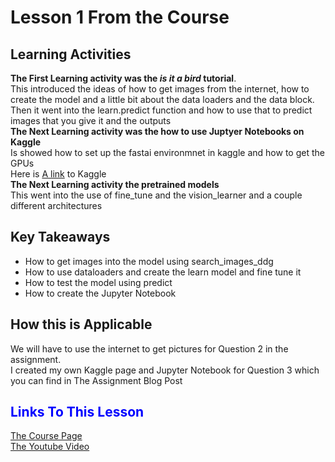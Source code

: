 # Lesson 1 From the Course
## Learning Activities
**The First Learning activity was the *is it a bird* tutorial**. <br />
This introduced the ideas of how to get images from the internet, how to create the model and a little bit about the data loaders and the data block. <br />
Then it went into the learn.predict function and how to use that to predict images that you give it and the outputs <br />
**The Next Learning activity was the how to use Juptyer Notebooks on Kaggle** <br />
Is showed how to set up the fastai environmnet in kaggle and how to get the GPUs <br />
Here is [A link](https://www.kaggle.com) to Kaggle <br />
**The Next Learning activity the pretrained models** <br />
This went into the use of fine_tune and the vision_learner and a couple different architectures <br />
## Key Takeaways 
- How to get images into the model using search_images_ddg <br />
- How to use dataloaders and create the learn model and fine tune it <br />
- How to test the model using predict <br />
- How to create the Jupyter Notebook <br />
## How this is Applicable 
We will have to use the internet to get pictures for Question 2 in the assignment. <br />
I created my own Kaggle page and Jupyter Notebook for Question 3 which you can find in The Assignment Blog Post<br />
## <span style="color:blue">Links To This Lesson</span>
[The Course Page](https://course.fast.ai/Lessons/lesson1.html)<br />
[The Youtube Video](https://www.youtube.com/watch?v=8SF_h3xF3cE)

